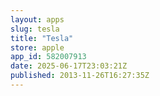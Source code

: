 ```yaml
---
layout: apps
slug: tesla
title: "Tesla"
store: apple
app_id: 582007913
date: 2025-06-17T23:03:21Z
published: 2013-11-26T16:27:35Z
---
```

